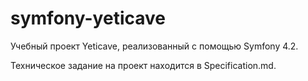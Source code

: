 # symfony-yeticave

Учебный проект Yeticave, реализованный с помощью Symfony 4.2.

Техническое задание на проект находится в Specification.md.
